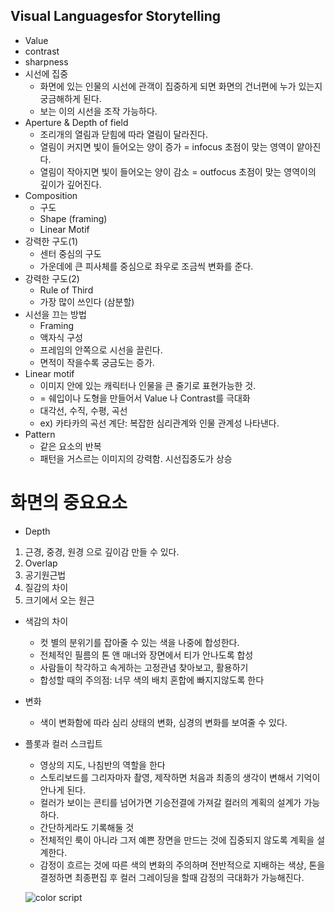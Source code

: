 ## Visual Languagesfor Storytelling
* Value
* contrast 
* sharpness
* 시선에 집중
  - 화면에 있는 인물의 시선에 관객이 집중하게 되면 화면의 건너편에 누가 있는지 궁금해하게 된다.
  - 보는 이의 시선을 조작 가능하다.
* Aperture & Depth of field 
  - 조리개의 열림과 닫힘에 따라 열림이 달라진다.
  - 열림이 커지면 빛이 들어오는 양이 증가 = infocus 초점이 맞는 영역이 얕아진다.
  - 열림이 작아지면 빛이 들어오는 양이 감소 = outfocus 초점이 맞는 영역이의 깊이가 깊어진다.
* Composition
  - 구도
  - Shape (framing)
  - Linear Motif
* 강력한 구도(1)
  - 센터 중심의 구도 
  - 가운데에 큰 피사체를 중심으로 좌우로 조금씩 변화를 준다.
* 강력한 구도(2)
  - Rule of Third
  - 가장 많이 쓰인다 (삼분할)
* 시선을 끄는 방법
  - Framing
  - 액자식 구성
  - 프레임의 안쪽으로 시선을 끌린다.
  - 면적이 작을수록 궁금도는 증가.
 * Linear motif
   - 이미지 안에 있는 캐릭터나 인물을 큰 줄기로 표현가능한 것.
   - = 쉐입이나 도형을 만들어서 Value 나 Contrast를 극대화
   - 대각선, 수직, 수평, 곡선
   - ex) 카타카의 곡선 계단: 복잡한 심리관계와 인물 관계성 나타낸다.
 * Pattern
   - 같은 요소의 반복
   - 패턴을 거스르는 이미지의 강력함. 시선집중도가 상승
  # 화면의 중요요소
  * Depth 
  1. 근경, 중경, 원경 으로 깊이감 만들 수 있다.
  2. Overlap
  3. 공기원근법
  4. 질감의 차이
  5. 크기에서 오는 원근
  * 색감의 차이 
    - 컷 별의 분위기를 잡아줄 수 있는 색을 나중에 합성한다.
    - 전체적인 필름의 톤 앤 매너와 장면에서 티가 안나도록 합성 
    - 사람들이 착각하고 속게하는 고정관념 찾아보고, 활용하기
    - 합성할 때의 주의점: 너무 색의 배치 혼합에 빠지지않도록 한다
  * 변화 
    - 색이 변화함에 따라 심리 상태의 변화, 심경의 변화를 보여줄 수 있다. 
  * 플롯과 컬러 스크립트 
    - 영상의 지도, 나침반의 역할을 한다
    - 스토리보드를 그리자마자 촬영, 제작하면 처음과 최종의 생각이 변해서 기억이 안나게 된다.
    - 컬러가 보이는 콘티를 넘어가면 기승전결에 가져갈 컬러의 계획의 설계가 가능하다.
    - 간단하게라도 기록해둘 것
    - 전체적인 룩이 아니라 그저 예쁜 장면을 만드는 것에 집중되지 않도록 계획을 설계한다.
    - 감정이 흐르는 것에 따른 색의 변화의 주의하며 전반적으로 지배하는 색상, 톤을 결정하면 최종편집 후 컬러 그레이딩을 할때 감정의 극대화가 가능해진다.
    
    ![color script](https://www.google.com/url?sa=i&url=https%3A%2F%2Fescapestudiosanimation.blogspot.com%2F2020%2F04%2Fwhy-animators-need-colour-scripts.html&psig=AOvVaw3vynG3NCpXxmX7HmXmWXzN&ust=1666792615966000&source=images&cd=vfe&ved=0CA0QjRxqFwoTCPCVucDE-_oCFQAAAAAdAAAAABAK)
